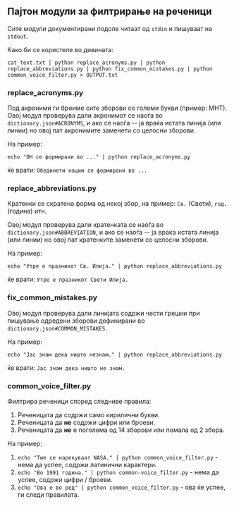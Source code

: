 ## Пајтон модули за филтрирање на реченици

Сите модули документирани подоле читаат од `stdin` и пишуваат на `stdout`.

Како би се користеле во дивината:

```
cat text.txt | python replace_acronyms.py | python replace_abbreviations.py | python fix_common_mistakes.py | python common_voice_filter.py > OUTPUT.txt
```

### replace_acronyms.py

Под акроними ги броиме сите зборови со големи букви (пример: МНТ). Овој модул проверува дали акронимот се наоѓа во
`dictionary.json#ACRONYMS`, и ако се наоѓа -- ја враќа истата линија (или линии) но овој пат акронимите заменети со целосни зборови. 

На пример:

```echo "ОН се формирани во ..." | python replace_acronyms.py``` 

ќе врати: `Обединети нации се формирани во ...`

### replace_abbreviations.py

Кратенки се скратена форма од некој збор, на пример: `Св.` (Свети), `год.` (година) итн.

Овој модул проверува дали кратенката се наоѓа во `dictionary.json#ABBREVIATION`, и ако се наоѓа -- ја враќа истата линија (или линии) но овој пат кратенките заменети со целосни зборови. 

На пример:

```echo "Утре е празникот Св. Илија." | python replace_abbreviations.py``` 

ќе врати: `Утре е празникот Свети Илија.`

### fix_common_mistakes.py

Овој модул проверува дали линијата содржи чести грешки при пишување одредени зборови дефинирани во `dictionary.json#COMMON_MISTAKES`.

На пример:

```echo "Јас знам дека ништо незнам." | python replace_abbreviations.py``` 

ќе врати: `Јас знам дека ништо не знам.`


### common_voice_filter.py

Филтрира реченици според следниве правила:

1. Реченицата да содржи само кирилични букви.
2. Реченицата да **не** содржи цифри или броеви.
3. Реченицата да **не** е поголема од 14 зборови или помала од 2 збора.

На пример:

1. ```echo "Тие се нарекуваат NASA." | python common_voice_filter.py``` - нема да успее, содржи латинични карактери.
2. `echo "Во 1991 година." | python common-voice_filter.py` - нема да успее, содржи цифри / броеви.
3. `echo "Ова е во ред" | python common_voice_filter.py` - ова ќе успее, ги следи правилата.
